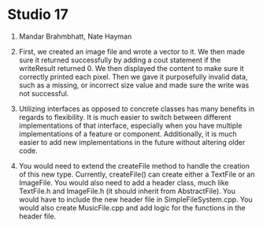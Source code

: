 # Studio 17
1) Mandar Brahmbhatt, Nate Hayman
2) First, we created an image file and wrote a vector<char> to it. We then made sure it returned successfully by adding
a cout statement if the writeResult returned 0. We then displayed the content to make sure it correctly printed each 
pixel. Then we gave it purposefully invalid data, such as a missing, or incorrect size value and made sure the write was
not successful.
3) Utilizing interfaces as opposed to concrete classes has many benefits in regards to flexibility. It is much easier 
to switch between different implementations of that interface, especially when you have multiple implementations of a 
feature or component. Additionally, it is much easier to add new implementations in the future without altering 
older code.

4) You would need to extend the createFile method to handle the creation of this new type. Currently, createFile() 
can create either a TextFile or an ImageFile. You would also need to add a header class, much like TextFile.h and 
ImageFile.h (it should inherit from AbstractFile). You would have to include the new header file in 
SimpleFileSystem.cpp. You would also create MusicFile.cpp and add logic for the functions in the header file. 



